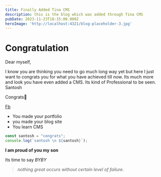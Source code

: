 ```yaml
---
title: Finally Added Tina CMS
description: this is the blog which was added through Tina CMS
pubDate: 2023-11-23T18:15:00.000Z
heroImage: 'http://localhost:4321/blog-placeholder-3.jpg'
---
```


# Congratulation

Dear myself,

I know you are thinking you need to go much long way yet but here I just want to congrats you for what you have achieved till now. Its much more and look you have even added a CMS. Its kind of Professional to be seen. Santosh

Congrats🎇

[Fb](https://www.facebook.com/santosh.yadav29 "Facebook")

* You made your portfolio
* you made your blog site
* You learn CMS

```javascript
const santosh = "congrats";
console.log(`santosh \n ${santosh}`);

```

**I am proud of you my son**

Its time to say *BYBY*

> *nothing great occurs without certain level of failure.*
